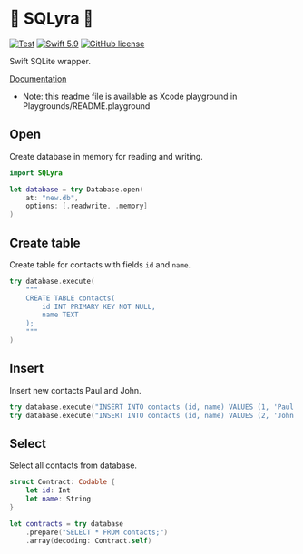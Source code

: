 # 🌌 SQLyra 🎼

[![Test](https://github.com/Alexander-Ignition/SQLyra/actions/workflows/test.yml/badge.svg)](https://github.com/Alexander-Ignition/SQLyra/actions/workflows/test.yml)
[![Swift 5.9](https://img.shields.io/badge/swift-5.9-brightgreen.svg?style=flat)](https://developer.apple.com/swift)
[![GitHub license](https://img.shields.io/badge/license-MIT-lightgrey.svg)](https://github.com/Alexander-Ignition/SQLyra/blob/master/LICENSE)

Swift SQLite wrapper.

[Documentation](https://alexander-ignition.github.io/SQLyra/documentation/sqlyra/)

- Note: this readme file is available as Xcode playground in Playgrounds/README.playground

## Open

Create database in memory for reading and writing.
```swift
import SQLyra

let database = try Database.open(
    at: "new.db",
    options: [.readwrite, .memory]
)
```
## Create table

Create table for contacts with fields `id` and `name`.
```swift
try database.execute(
    """
    CREATE TABLE contacts(
        id INT PRIMARY KEY NOT NULL,
        name TEXT
    );
    """
)
```
## Insert

Insert new contacts Paul and John.
```swift
try database.execute("INSERT INTO contacts (id, name) VALUES (1, 'Paul');")
try database.execute("INSERT INTO contacts (id, name) VALUES (2, 'John');")
```
## Select

Select all contacts from database.
```swift
struct Contract: Codable {
    let id: Int
    let name: String
}

let contracts = try database
    .prepare("SELECT * FROM contacts;")
    .array(decoding: Contract.self)
```
